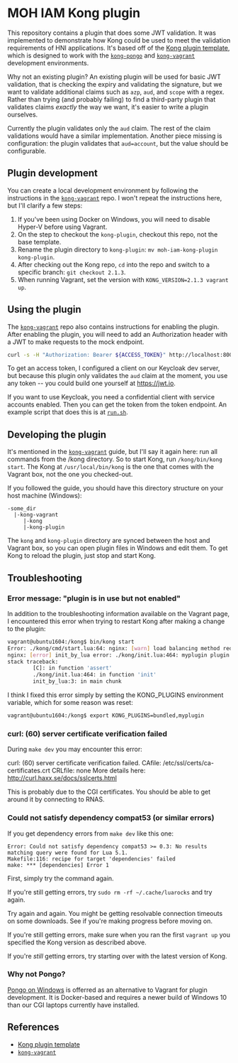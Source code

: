 MOH IAM Kong plugin
===================

This repository contains a plugin that does some JWT validation. It was implemented to demonstrate how Kong could be used to meet the validation requirements of HNI applications. It's based off of the [Kong plugin template](https://github.com/Kong/kong-plugin), which is designed to work with the
[`kong-pongo`](https://github.com/Kong/kong-pongo) and
[`kong-vagrant`](https://github.com/Kong/kong-vagrant) development environments.

Why not an existing plugin? An existing plugin will be used for basic JWT validation, that is checking the expiry and validating the signature, but we want to validate additional claims such as `azp`, `aud`, and `scope` with a regex. Rather than trying (and probably failing) to find a third-party plugin that validates claims _exactly_ the way we want, it's easier to write a plugin ourselves.

Currently the plugin validates only the `aud` claim. The rest of the claim validations would have a similar implementation. Another piece missing is configuration: the plugin validates that `aud=account`, but the value should be configurable.

## Plugin development

You can create a local development environment by following the instructions in the [`kong-vagrant`](https://github.com/Kong/kong-vagrant) repo. I won't repeat the instructions here, but I'll clarify a few steps:

1. If you've been using Docker on Windows, you will need to disable Hyper-V before using Vagrant.
2. On the step to checkout the `kong-plugin`, checkout this repo, not the base template. 
3. Rename the plugin directory to `kong-plugin`: `mv moh-iam-kong-plugin kong-plugin`.
4. After checking out the Kong repo, `cd` into the repo and switch to a specific branch: `git checkout 2.1.3`.
5. When running Vagrant, set the version with `KONG_VERSION=2.1.3 vagrant up`.

## Using the plugin

The [`kong-vagrant`](https://github.com/Kong/kong-vagrant) repo also contains instructions for enabling the plugin. After enabling the plugin, you will need to add an Authorization header with a JWT to make requests to the mock endpoint.

```bash
curl -s -H "Authorization: Bearer ${ACCESS_TOKEN}" http://localhost:8000/
```

To get an access token, I configured a client on our Keycloak dev server, but because this plugin only validates the `aud` claim at the moment, you use any token -- you could build one yourself at https://jwt.io.

If you want to use Keycloak, you need a confidential client with service accounts enabled. Then you can get the token from the token endpoint. An example script that does this is at [`run.sh`](run.sh).

## Developing the plugin

It's mentioned in the [`kong-vagrant`](https://github.com/Kong/kong-vagrant) guide, but I'll say it again here: run all commands from the /kong directory. So to start Kong, run `/kong/bin/kong start`. The Kong at `/usr/local/bin/kong` is the one that comes with the Vagrant box, not the one you checked-out.

If you followed the guide, you should have this directory structure on your host machine (Windows):

```
-some_dir
  |-kong-vagrant
     |-kong
     |-kong-plugin
```

The `kong` and `kong-plugin` directory are synced between the host and Vagrant box, so you can open plugin files in Windows and edit them. To get Kong to reload the plugin, just stop and start Kong.

## Troubleshooting

### Error message: "plugin is in use but not enabled"

In addition to the troubleshooting information available on the Vagrant page, I encountered this error when trying to restart Kong after making a change to the plugin:

```bash
vagrant@ubuntu1604:/kong$ bin/kong start
Error: ./kong/cmd/start.lua:64: nginx: [warn] load balancing method redefined in /kong/servroot/nginx-kong.conf:56
nginx: [error] init_by_lua error: ./kong/init.lua:464: myplugin plugin is in use but not enabled
stack traceback:
        [C]: in function 'assert'
        ./kong/init.lua:464: in function 'init'
        init_by_lua:3: in main chunk
```

I think I fixed this error simply by setting the KONG_PLUGINS environment variable, which for some reason was reset:

```bash
vagrant@ubuntu1604:/kong$ export KONG_PLUGINS=bundled,myplugin
```

### curl: (60) server certificate verification failed

During `make dev` you may encounter this error:

curl: (60) server certificate verification failed. CAfile: /etc/ssl/certs/ca-certificates.crt CRLfile: none
More details here: http://curl.haxx.se/docs/sslcerts.html

This is probably due to the CGI certificates. You should be able to get around it by connecting to RNAS.

### Could not satisfy dependency compat53 (or similar errors)

If you get dependency errors from `make dev` like this one:

```
Error: Could not satisfy dependency compat53 >= 0.3: No results matching query were found for Lua 5.1.
Makefile:116: recipe for target 'dependencies' failed
make: *** [dependencies] Error 1
```

First, simply try the command again. 

If you're still getting errors, try `sudo rm -rf ~/.cache/luarocks` and try again. 

Try again and again. You might be getting resolvable connection timeouts on some downloads. See if you're making progress before moving on.

If you're still getting errors, make sure when you ran the first `vagrant up` you specified the Kong version as described above.

If you're *still* getting errors, try starting over with the latest version of Kong.

### Why not Pongo?

[Pongo on Windows](https://github.com/Kong/kong-pongo#pongo-on-windows) is offerred as an alternative to Vagrant for plugin development. It is Docker-based and requires a newer build of Windows 10 than our CGI laptops currently have installed.

## References

* [Kong plugin template](https://github.com/Kong/kong-plugin)
* [`kong-vagrant`](https://github.com/Kong/kong-vagrant) 
